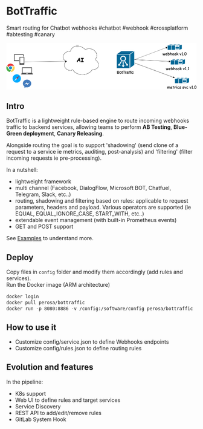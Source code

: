 # BotTraffic

Smart routing for Chatbot webhooks #chatbot #webhook #crossplatform #abtesting #canary

![Alt text](wiki/BT.png?raw=true "Title")

## Intro

BotTraffic is a lightweight rule-based engine to route incoming webhooks traffic to backend services, allowing teams to perform **AB Testing**, **Blue-Green deployment**, **Canary Releasing**.

Alongside routing the goal is to support 'shadowing' (send clone of a request to a service ie metrics, auditing, post-analysis) and 'filtering' (filter incoming requests ie pre-processing).

In a nutshell:
- lightweight framework 
- multi channel (Facebook, DialogFlow, Microsoft BOT, Chatfuel, Telegram, Slack, etc..)
- routing, shadowing and filtering based on rules: applicable to request parameters, headers and payload. Various operators are supported (ie EQUAL, EQUAL_IGNORE_CASE, START_WITH, etc..)
- extendable event management (with built-in Prometheus events)
- GET and POST support

See [Examples](wiki/examples.md "Examples") to understand more.


## Deploy 
Copy files in `config` folder and modify them accordingly (add rules and services).   
Run the Docker image (ARM architecture)
```
docker login
docker pull perosa/bottraffic
docker run -p 8080:8886 -v /config:/software/config perosa/bottraffic
```

## How to use it

* Customize config/service.json to define Webhooks endpoints
* Customize config/rules.json to define routing rules


## Evolution and features

In the pipeline:
- K8s support
- Web UI to define rules and target services
- Service Discovery
- REST API to add/edit/remove rules
- GitLab System Hook


